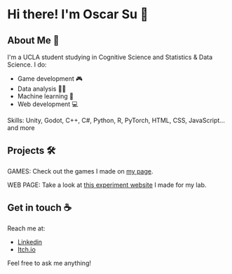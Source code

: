 # Hi there! I'm Oscar Su 👋 #
<!--
**DubiousDuck/DubiousDuck** is a ✨ _special_ ✨ repository because its `README.md` (this file) appears on your GitHub profile.

Here are some ideas to get you started:

- 🔭 I’m currently working on ...
- 🌱 I’m currently learning ...
- 👯 I’m looking to collaborate on ...
- 🤔 I’m looking for help with ...
- 💬 Ask me about ...
- 📫 How to reach me: ...
- 😄 Pronouns: ...
- ⚡ Fun fact: ...
-->

## About Me 🦆 ##

I'm a UCLA student studying in Cognitive Science and Statistics & Data Science. I do:
- Game development 🎮
- Data analysis 🧑‍💻
- Machine learning 🤖
- Web development 💻

Skills: Unity, Godot, C++, C#, Python, R, PyTorch, HTML, CSS, JavaScript... and more

## Projects 🛠️ ##

GAMES: Check out the games I made on [my page](https://dubiousduck.itch.io/).

WEB PAGE: Take a look at [this experiment website](https://github.com/DubiousDuck/Ind-Dif-Visual-Impression) I made for my lab.

## Get in touch ☕️ ##

Reach me at:
- [Linkedin](https://www.linkedin.com/in/oscar-shang-hsuan-su/)
- [Itch.io](https://dubiousduck.itch.io/)

Feel free to ask me anything!
